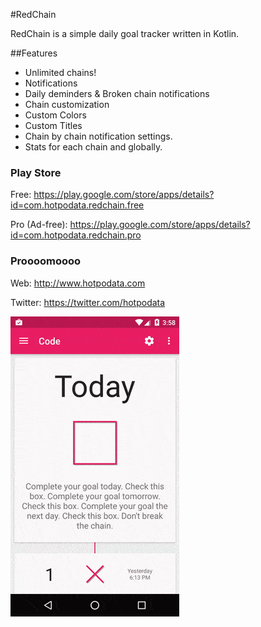 #RedChain

RedChain is a simple daily goal tracker written in Kotlin.

##Features
* Unlimited chains!
* Notifications
*  Daily deminders & Broken chain notifications
* Chain customization
*  Custom Colors
*  Custom Titles
*  Chain by chain notification settings.
* Stats for each chain and globally.

### Play Store

Free: https://play.google.com/store/apps/details?id=com.hotpodata.redchain.free

Pro (Ad-free): https://play.google.com/store/apps/details?id=com.hotpodata.redchain.pro

### Proooomoooo

Web: http://www.hotpodata.com

Twitter: https://twitter.com/hotpodata

![RedChain](/readmedata/redchain9.gif?raw=true "")